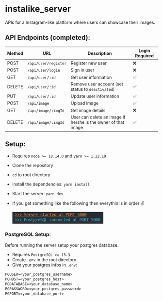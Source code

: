 # instalike_server

APIs for a Instagram-like platform where users can showcase their images.

## API Endpoints (completed):

| Method | URL                  | Description                                                   | Login Required |
| ------ | -------------------- | ------------------------------------------------------------- | -------------- |
| POST   | `/api/user/register` | Register new user                                             | ❌             |
| POST   | `/api/user/login`    | Sign in user                                                  | ❌             |
| GET    | `/api/user/:id`      | Get user information                                          | ✅             |
| DELETE | `/api/user/:id`      | Remove user account (set status to `deactivated`)             | ✅             |
| PUT    | `/api/user/:id`      | Update user information                                       | ✅             |
| POST   | `/api/image`         | Upload image                                                  | ✅             |
| GET    | `/api/image/:imgId`  | Get image details                                             | ❌             |
| DELETE | `/api/image/:imgId`  | User can delete an image if he/she is the owner of that image | ✅             |

## Setup:

- Requires `node >= 18.14.0` and `yarn >= 1.22.19`
- Clone the repository
- `cd` to root directory
- Install the dependencies: `yarn install`
- Start the server: `yarn dev`
- If you get something like the following then everythin is in order ✌️

  <img alt="output" src="./extras/Screenshot%202023-06-28%20013927.png" width="300">

### PostgreSQL Setup:

Before running the server setup your postgres database.

- Requires `PostgreSQL >= 15.3`
- Create `.env` in the root directory
- Give your postgres infos in `.env`:

```
PGUSER=<your_postgres_username>
PGHOST=<your_postgres_host>
PGDATABASE=<your_database_name>
PGPASSWORD=<your_postgres_password>
PGPORT=<your_database_port>
```
